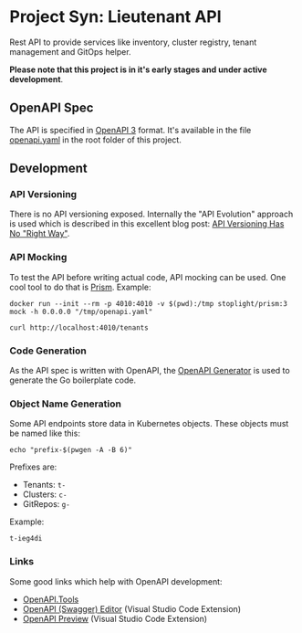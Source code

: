 # Project Syn: Lieutenant API

Rest API to provide services like inventory, cluster registry, tenant management and
GitOps helper.

**Please note that this project is in it's early stages and under active development**.

## OpenAPI Spec

The API is specified in [OpenAPI 3](https://swagger.io/docs/specification/about/) format.
It's available in the file [openapi.yaml](openapi.yaml) in the root folder of this project.

## Development

### API Versioning

There is no API versioning exposed. Internally the "API Evolution" approach is
used which is described in this excellent blog post:
[API Versioning Has No "Right Way"](https://apisyouwonthate.com/blog/api-versioning-has-no-right-way).

### API Mocking

To test the API before writing actual code, API mocking can be used. One cool tool
to do that is [Prism](https://github.com/stoplightio/prism). Example:

```
docker run --init --rm -p 4010:4010 -v $(pwd):/tmp stoplight/prism:3 mock -h 0.0.0.0 "/tmp/openapi.yaml"

curl http://localhost:4010/tenants
```

### Code Generation

As the API spec is written with OpenAPI, the [OpenAPI Generator](https://openapi-generator.tech/) is used to generate the Go boilerplate code.

### Object Name Generation

Some API endpoints store data in Kubernetes objects. These objects must be
named like this:

`echo "prefix-$(pwgen -A -B 6)"`

Prefixes are:

* Tenants: `t-`
* Clusters: `c-`
* GitRepos: `g-`

Example:

`t-ieg4di`

### Links

Some good links which help with OpenAPI development:

* [OpenAPI.Tools](https://openapi.tools/)
* [OpenAPI (Swagger) Editor](https://marketplace.visualstudio.com/items?itemName=42Crunch.vscode-openapi) (Visual Studio Code Extension)
* [OpenAPI Preview](https://marketplace.visualstudio.com/items?itemName=zoellner.openapi-preview) (Visual Studio Code Extension)
